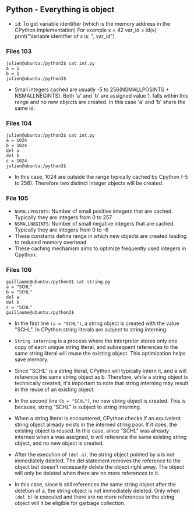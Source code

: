 ## Python - Everything is object
- `id`: To get variable identifier (which is the memory address in the CPython implementation)
For example
    x = 42
    var_id = id(x)
    print("Variable identifier of x is: ", var_id")

### Files 103
    julien@ubuntu:/python3$ cat int.py
    a = 1
    b = 1
    julien@ubuntu:/python3$
- Small integers cached are usually -5 to 256(NSMALLPOSINTS + NSMALLNEGINTS). Both 'a' and 'b' are assigned value 1, falls within this range and no new objects are created. In this case 'a' and 'b' share the same id.

### Files 104
    julien@ubuntu:/python3$ cat int.py
    a = 1024
    b = 1024
    del a
    del b
    c = 1024
    julien@ubuntu:/python3$
- In this case, 1024 are outside the range typically cached by Cpython (-5 to 256). Therefore two distinct integer objects will be created.

### File 105
- `NSMALLPOSINTS`: Number of small positive integers that are cached. Typically they are integers from 0 to 257
- `NSMALLNEGINTS`: Number of small negative integers that are cached. Typically they are integers from 0 to -6
- These constants define range in which new objects are created leading to reduced memory overhead
- These caching mechanism aims to optimize frequently used integers in Cpython.

### Files 106
    guillaume@ubuntu:/python3$ cat string.py
    a = "SCHL"
    b = "SCHL"
    del a
    del b
    c = "SCHL"
    guillaume@ubuntu:/python3$
- In the first line `(a = "SCHL")`, a string object is created with the value "SCHL". In CPython string literals are subject to string interning.

- `String interning` is a process where the interpreter stores only one copy of each unique string literal, and subsequent references to the same string literal will reuse the existing object. This optimization helps save memory.

- Since "SCHL" is a string literal, CPython will typically intern it, and a will reference the same string object as b. Therefore, while a string object is technically created, it's important to note that string interning may result in the reuse of an existing object.

- In the second line `(b = "SCHL")`, no new string object is created. This is because, string "SCHL" is subject to string interning.

- When a string literal is encountered, CPython checks if an equivalent string object already exists in the interned string pool. If it does, the existing object is reused. In this case, since "SCHL" was already interned when a was assigned, b will reference the same existing string object, and no new object is created.

-  After the execution of `(del a)`, the string object pointed by a is not immediately deleted. The del statement removes the reference to the object but doesn't necessarily delete the object right away. The object will only be deleted when there are no more references to it.

- In this case, since b still references the same string object after the deletion of a, the string object is not immediately deleted. Only when `(del b)` is executed and there are no more references to the string object will it be eligible for garbage collection.